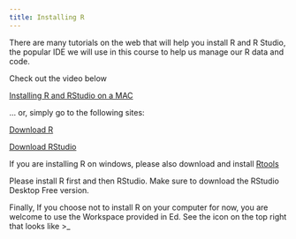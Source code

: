 ```yaml
---
title: Installing R
---
```


There are many tutorials on the web that will help you install R and R Studio, the popular IDE we will use in this course to help us manage our R data and code.

Check out the video below

[Installing R and RStudio on a MAC](https://www.youtube.com/watch?v=0Ii_rpTc03k)

... or, simply go to the following sites:

[Download R](https://cran.r-project.org/)

[Download RStudio](https://www.rstudio.org/)

If you are installing R on windows, please also download and install [Rtools](https://cloud.r-project.org/bin/windows/Rtools/)

Please install R first and then RStudio. Make sure to download the RStudio Desktop Free version.

Finally, If you choose not to install R on your computer for now, you are welcome to use the Workspace provided in Ed. See the icon on the top right that looks like   >_